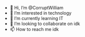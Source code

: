 - 👋 Hi, I’m @CorruptWilliam
- 👀 I’m interested in technology 
- 🌱 I’m currently learning IT
- 💞️ I’m looking to collaborate on idk
- 📫 How to reach me idk

<!---
CorruptWilliam/CorruptWilliam is a ✨ special ✨ repository because its `README.md` (this file) appears on your GitHub profile.
You can click the Preview link to take a look at your changes.
--->
